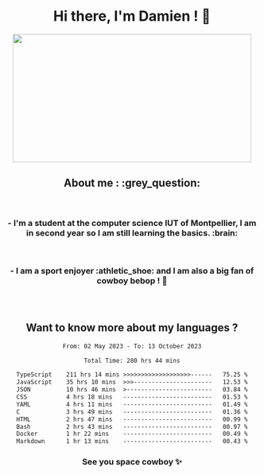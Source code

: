<div align="center">
<h1>Hi there, I'm Damien ! 👋 </h1>
<img src="https://media.giphy.com/media/11KzOet1ElBDz2/giphy.gif" width="480" height="258" /> 
 <h2>About me : :grey_question: </h2>
 <br>
<h3>- I'm a student at the computer science IUT of Montpellier, I am in second year so I am still learning the basics. :brain: </h3>
 <br>
<h3>- I am a sport enjoyer :athletic_shoe: and I am also a big fan of cowboy bebop ! 🤠 <h3>
 <br>
 
  <h2>Want to know more about my languages ?</h2>

 <!--START_SECTION:waka-->

```txt
From: 02 May 2023 - To: 13 October 2023

Total Time: 280 hrs 44 mins

TypeScript    211 hrs 14 mins >>>>>>>>>>>>>>>>>>>------   75.25 %
JavaScript    35 hrs 10 mins  >>>----------------------   12.53 %
JSON          10 hrs 46 mins  >------------------------   03.84 %
CSS           4 hrs 18 mins   -------------------------   01.53 %
YAML          4 hrs 11 mins   -------------------------   01.49 %
C             3 hrs 49 mins   -------------------------   01.36 %
HTML          2 hrs 47 mins   -------------------------   00.99 %
Bash          2 hrs 43 mins   -------------------------   00.97 %
Docker        1 hr 22 mins    -------------------------   00.49 %
Markdown      1 hr 13 mins    -------------------------   00.43 %
```

<!--END_SECTION:waka-->
 
 
 <!--
 <p align="center">
           <img src="https://wakatime.com/share/@b21fb822-1b1e-4a56-b3ac-d647f03795fd/3d8fc332-54a6-4d29-9469-965955d6e018.svg"/>
 </p>
 <p align="center">
  <img src="https://wakatime.com/share/@b21fb822-1b1e-4a56-b3ac-d647f03795fd/5d7b153c-4137-40c1-8270-25e516f9619c.svg"/>
 </p>
 -->
 
<h3> See you space cowboy ✨ </h3>

</div>


 
